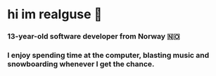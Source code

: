 # hi im realguse 👋

### 13-year-old software developer from Norway 🇳🇴

### I enjoy spending time at the computer, blasting music and snowboarding whenever I get the chance.
